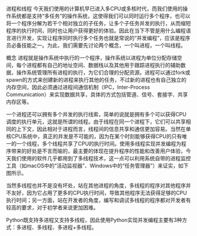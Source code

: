 进程和线程
今天我们使用的计算机早已进入多CPU或多核时代，而我们使用的操作系统都是支持“多任务”的操作系统，这使得我们可以同时运行多个程序，也可以将一个程序分解为若干个相对独立的子任务，让多个子任务并发的执行，从而缩短程序的执行时间，同时也让用户获得更好的体验。因此在当下不管是用什么编程语言进行开发，实现让程序同时执行多个任务也就是常说的“并发编程”，应该是程序员必备技能之一。为此，我们需要先讨论两个概念，一个叫进程，一个叫线程。

概念
进程就是操作系统中执行的一个程序，操作系统以进程为单位分配存储空间，每个进程都有自己的地址空间、数据栈以及其他用于跟踪进程执行的辅助数据，操作系统管理所有进程的执行，为它们合理的分配资源。进程可以通过fork或spawn的方式来创建新的进程来执行其他的任务，不过新的进程也有自己独立的内存空间，因此必须通过进程间通信机制（IPC，Inter-Process Communication）来实现数据共享，具体的方式包括管道、信号、套接字、共享内存区等。

一个进程还可以拥有多个并发的执行线索，简单的说就是拥有多个可以获得CPU调度的执行单元，这就是所谓的线程。由于线程在同一个进程下，它们可以共享相同的上下文，因此相对于进程而言，线程间的信息共享和通信更加容易。当然在单核CPU系统中，真正的并发是不可能的，因为在某个时刻能够获得CPU的只有唯一的一个线程，多个线程共享了CPU的执行时间。使用多线程实现并发编程为程序带来的好处是不言而喻的，最主要的体现在提升程序的性能和改善用户体验，今天我们使用的软件几乎都用到了多线程技术，这一点可以利用系统自带的进程监控工具（如macOS中的“活动监视器”、Windows中的“任务管理器”）来证实，如下图所示。

当然多线程也并不是没有坏处，站在其他进程的角度，多线程的程序对其他程序并不友好，因为它占用了更多的CPU执行时间，导致其他程序无法获得足够的CPU执行时间；另一方面，站在开发者的角度，编写和调试多线程的程序都对开发者有较高的要求，对于初学者来说更加困难。

Python既支持多进程又支持多线程，因此使用Python实现并发编程主要有3种方式：多进程、多线程、多进程+多线程。